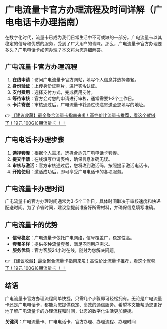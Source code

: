 # 广电流量卡官方办理流程及时间详解（广电电话卡办理指南）

在数字化时代，流量卡已成为我们日常生活中不可或缺的一部分。广电流量卡以其稳定的信号和优质的服务，受到了广大用户的青睐。那么，广电流量卡官方办理要多久？广电电话卡如何办理？本文将为您详细解答。

## 广电流量卡官方办理流程

1. **在线申请**：访问广电流量卡官方网站，填写个人信息并选择套餐。
2. **身份验证**：上传身份证照片，进行实名认证。
3. **支付费用**：选择支付方式，完成费用支付。
4. **等待审核**：官方会对您的申请进行审核，通常需要1-2个工作日。
5. **卡片寄送**：审核通过后，广电流量卡将通过快递寄送至您填写的地址。

👉 [【建议收藏】最全聚合流量卡指南来啦！高性价比流量卡推荐，看这个就够了！19元 100G长期流量卡 ！！](https://bit.ly/Liuliangka)

## 广电电话卡办理步骤

1. **选择套餐**：根据个人需求，选择合适的广电电话卡套餐。
2. **提交申请**：在线填写申请表格，确保信息准确无误。
3. **审核与激活**：官方审核通过后，您将收到激活码，按照提示激活电话卡。
4. **开始使用**：激活成功后，即可享受广电电话卡的各项服务。

## 广电流量卡办理时间

广电流量卡的官方办理时间通常为3-5个工作日，具体时间取决于审核速度和快递配送时间。为了节省时间，建议您提前准备好所需材料，并确保信息填写准确。

## 广电流量卡的优势

- **信号稳定**：广电流量卡依托广电网络，信号覆盖广，稳定性高。
- **套餐多样**：提供多种流量套餐，满足不同用户需求。
- **服务优质**：官方客服24小时在线，随时为您解决问题。

👉 [【建议收藏】最全聚合流量卡指南来啦！高性价比流量卡推荐，看这个就够了！19元 100G长期流量卡 ！！](https://bit.ly/Liuliangka)

## 结语

广电流量卡官方办理流程简单快捷，只需几个步骤即可轻松拥有。无论是广电流量卡还是广电电话卡，都能为您提供稳定、高效的通信服务。希望本文能帮助您更好地了解广电流量卡的办理流程和时间，让您的数字化生活更加便捷。

**关键词**：广电流量卡、广电电话卡、官方办理、办理流程、办理时间